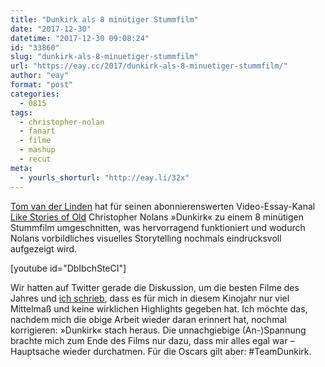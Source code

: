 ```yaml
---
title: "Dunkirk als 8 minütiger Stummfilm"
date: "2017-12-30"
datetime: "2017-12-30 09:08:24"
id: "33860"
slug: "dunkirk-als-8-minuetiger-stummfilm"
url: "https://eay.cc/2017/dunkirk-als-8-minuetiger-stummfilm/"
author: "eay"
format: "post"
categories:
  - 0815
tags:
  - christopher-nolan
  - fanart
  - filme
  - mashup
  - recut
meta:
  - yourls_shorturl: "http://eay.li/32x"
---
```


[Tom van der Linden](https://mobile.twitter.com/Tom_LSOO) hat für seinen abonnierenswerten Video-Essay-Kanal [Like Stories of Old](https://www.youtube.com/channel/UCs7nPQIEba0T3tGOWWsZpJQ) Christopher Nolans »Dunkirk« zu einem 8 minütigen Stummfilm umgeschnitten, was hervorragend funktioniert und wodurch Nolans vorbildliches visuelles Storytelling nochmals eindrucksvoll aufgezeigt wird.

\[youtube id="DbIbchSteCI"\]

Wir hatten auf Twitter gerade die Diskussion, um die besten Filme des Jahres und [ich schrieb](https://twitter.com/eay/status/946139196409950208), dass es für mich in diesem Kinojahr nur viel Mittelmaß und keine wirklichen Highlights gegeben hat. Ich möchte das, nachdem mich die obige Arbeit wieder daran erinnert hat, nochmal korrigieren: »Dunkirk« stach heraus. Die unnachgiebige (An-)Spannung brachte mich zum Ende des Films nur dazu, dass mir alles egal war – Hauptsache wieder durchatmen. Für die Oscars gilt aber: #TeamDunkirk.
